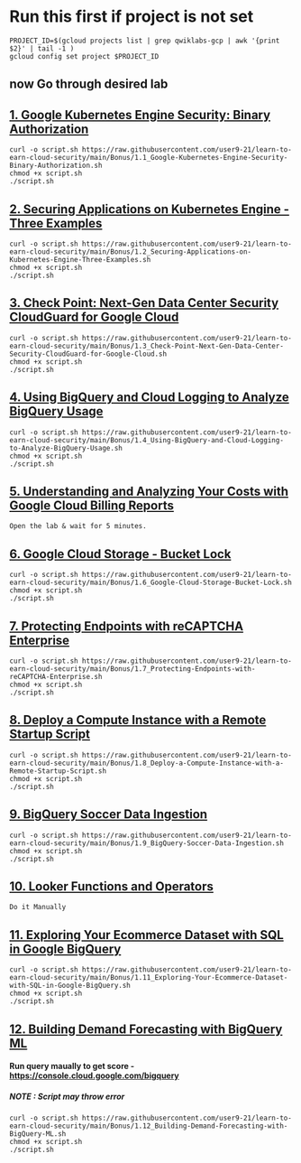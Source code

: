 
# Run this first if project is not set 
```
PROJECT_ID=$(gcloud projects list | grep qwiklabs-gcp | awk '{print $2}' | tail -1 )
gcloud config set project $PROJECT_ID

```
## now Go through desired lab 

## [1. Google Kubernetes Engine Security: Binary Authorization](https://github.com/user9-21/learn-to-earn-cloud-security/blob/main/Bonus/1.1_Google-Kubernetes-Engine-Security-Binary-Authorization.sh) 
```
curl -o script.sh https://raw.githubusercontent.com/user9-21/learn-to-earn-cloud-security/main/Bonus/1.1_Google-Kubernetes-Engine-Security-Binary-Authorization.sh
chmod +x script.sh
./script.sh

```

## [2. Securing Applications on Kubernetes Engine - Three Examples](https://github.com/user9-21/learn-to-earn-cloud-security/blob/main/Bonus/1.2_Securing-Applications-on-Kubernetes-Engine-Three-Examples.sh) 
```
curl -o script.sh https://raw.githubusercontent.com/user9-21/learn-to-earn-cloud-security/main/Bonus/1.2_Securing-Applications-on-Kubernetes-Engine-Three-Examples.sh
chmod +x script.sh
./script.sh

```


## [3. Check Point: Next-Gen Data Center Security CloudGuard for Google Cloud](https://github.com/user9-21/learn-to-earn-cloud-security/blob/main/Bonus/1.3_Check-Point-Next-Gen-Data-Center-Security-CloudGuard-for-Google-Cloud.sh) 
```
curl -o script.sh https://raw.githubusercontent.com/user9-21/learn-to-earn-cloud-security/main/Bonus/1.3_Check-Point-Next-Gen-Data-Center-Security-CloudGuard-for-Google-Cloud.sh
chmod +x script.sh
./script.sh

```



## [4. Using BigQuery and Cloud Logging to Analyze BigQuery Usage](https://github.com/user9-21/learn-to-earn-cloud-security/blob/main/Bonus/1.4_Using-BigQuery-and-Cloud-Logging-to-Analyze-BigQuery-Usage.sh) 
```
curl -o script.sh https://raw.githubusercontent.com/user9-21/learn-to-earn-cloud-security/main/Bonus/1.4_Using-BigQuery-and-Cloud-Logging-to-Analyze-BigQuery-Usage.sh
chmod +x script.sh
./script.sh

```


## [5. Understanding and Analyzing Your Costs with Google Cloud Billing Reports]() 
```
Open the lab & wait for 5 minutes.

```


## [6. Google Cloud Storage - Bucket Lock](https://github.com/user9-21/learn-to-earn-cloud-security/blob/main/Bonus/1.6_Google-Cloud-Storage-Bucket-Lock.sh) 
```
curl -o script.sh https://raw.githubusercontent.com/user9-21/learn-to-earn-cloud-security/main/Bonus/1.6_Google-Cloud-Storage-Bucket-Lock.sh
chmod +x script.sh
./script.sh

```


## [7. Protecting Endpoints with reCAPTCHA Enterprise](https://github.com/user9-21/learn-to-earn-cloud-security/blob/main/Bonus/1.7_Protecting-Endpoints-with-reCAPTCHA-Enterprise.sh) 
```
curl -o script.sh https://raw.githubusercontent.com/user9-21/learn-to-earn-cloud-security/main/Bonus/1.7_Protecting-Endpoints-with-reCAPTCHA-Enterprise.sh
chmod +x script.sh
./script.sh

```


## [8. Deploy a Compute Instance with a Remote Startup Script]() 
```
curl -o script.sh https://raw.githubusercontent.com/user9-21/learn-to-earn-cloud-security/main/Bonus/1.8_Deploy-a-Compute-Instance-with-a-Remote-Startup-Script.sh
chmod +x script.sh
./script.sh

```

## [9. BigQuery Soccer Data Ingestion](https://github.com/user9-21/learn-to-earn-cloud-security/blob/main/Bonus/1.9_BigQuery-Soccer-Data-Ingestion.sh) 
```
curl -o script.sh https://raw.githubusercontent.com/user9-21/learn-to-earn-cloud-security/main/Bonus/1.9_BigQuery-Soccer-Data-Ingestion.sh
chmod +x script.sh
./script.sh

```


## [10. Looker Functions and Operators]() 
```
Do it Manually

```

## [11. Exploring Your Ecommerce Dataset with SQL in Google BigQuery](https://github.com/user9-21/learn-to-earn-cloud-security/blob/main/Bonus/1.11_Exploring-Your-Ecommerce-Dataset-with-SQL-in-Google-BigQuery.sh) 
```
curl -o script.sh https://raw.githubusercontent.com/user9-21/learn-to-earn-cloud-security/main/Bonus/1.11_Exploring-Your-Ecommerce-Dataset-with-SQL-in-Google-BigQuery.sh
chmod +x script.sh
./script.sh

```


## [12. Building Demand Forecasting with BigQuery ML](https://github.com/user9-21/learn-to-earn-cloud-security/blob/main/Bonus/1.12_Building-Demand-Forecasting-with-BigQuery-ML.sh) 

#### Run query maually to get score - https://console.cloud.google.com/bigquery 
##### NOTE : Script may throw error

```
curl -o script.sh https://raw.githubusercontent.com/user9-21/learn-to-earn-cloud-security/main/Bonus/1.12_Building-Demand-Forecasting-with-BigQuery-ML.sh
chmod +x script.sh
./script.sh

```
